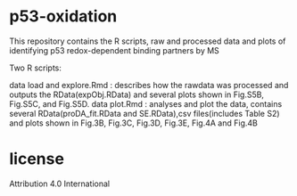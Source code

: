 # p53-oxidation

This repository contains the R scripts, raw and processed data and plots of identifying p53 redox-dependent binding partners by MS

Two R scripts:

data load and explore.Rmd : describes how the rawdata was processed and outputs the RData(expObj.RData) and several plots shown in Fig.S5B, Fig.S5C, and Fig.S5D.
data plot.Rmd : analyses and plot the data, contains several RData(proDA_fit.RData and SE.RData),csv files(includes Table S2) and plots shown in Fig.3B, Fig.3C, Fig.3D, Fig.3E, Fig.4A and Fig.4B
# license
Attribution 4.0 International

